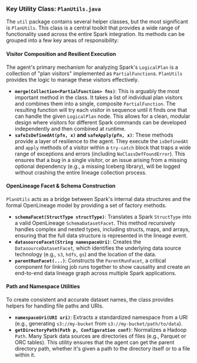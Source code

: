 ### Key Utility Class: `PlanUtils.java`

The `util` package contains several helper classes, but the most significant is `PlanUtils`. This class is a central toolkit that provides a wide range of functionality used across the entire Spark integration. Its methods can be grouped into a few key areas of responsibility:

#### Visitor Composition and Resilient Execution

The agent's primary mechanism for analyzing Spark's `LogicalPlan` is a collection of "plan visitors" implemented as `PartialFunction`s. `PlanUtils` provides the logic to manage these visitors effectively.

* **`merge(Collection<PartialFunction> fns)`**: This is arguably the most important method in the class. It takes a list of individual plan visitors and combines them into a single, composite `PartialFunction`. The resulting function will try each visitor in sequence until it finds one that can handle the given `LogicalPlan` node. This allows for a clean, modular design where visitors for different Spark commands can be developed independently and then combined at runtime.
* **`safeIsDefinedAt(pfn, x)` and `safeApply(pfn, x)`**: These methods provide a layer of resilience to the agent. They execute the `isDefinedAt` and `apply` methods of a visitor within a `try-catch` block that traps a wide range of exceptions and errors (including `NoClassDefFoundError`). This ensures that a bug in a single visitor, or an issue arising from a missing optional dependency (e.g., a missing Iceberg library), will be logged without crashing the entire lineage collection process.

#### OpenLineage Facet & Schema Construction

`PlanUtils` acts as a bridge between Spark's internal data structures and the formal OpenLineage model by providing a set of factory methods.

* **`schemaFacet(StructType structType)`**: Translates a Spark `StructType` into a valid OpenLineage `SchemaDatasetFacet`. This method recursively handles complex and nested types, including structs, maps, and arrays, ensuring that the full data structure is represented in the lineage event.
* **`datasourceFacet(String namespaceUri)`**: Creates the `DatasourceDatasetFacet`, which identifies the underlying data source technology (e.g., `s3`, `hdfs`, `gs`) and the location of the data.
* **`parentRunFacet(...)`**: Constructs the `ParentRunFacet`, a critical component for linking job runs together to show causality and create an end-to-end data lineage graph across multiple Spark applications.

#### Path and Namespace Utilities

To create consistent and accurate dataset names, the class provides helpers for handling file paths and URIs.

* **`namespaceUri(URI uri)`**: Extracts a standardized namespace from a URI (e.g., generating `s3://my-bucket` from `s3://my-bucket/path/to/data`).
* **`getDirectoryPath(Path p, Configuration conf)`**: Normalizes a Hadoop `Path`. Many Spark data sources are directories of files (e.g., Parquet or ORC tables). This utility ensures that the agent can get the parent directory path, whether it's given a path to the directory itself or to a file within it.